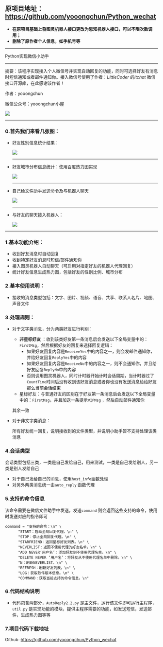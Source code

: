 ## 原项目地址：https://github.com/yooongchun/Python_wechat

- **在原项目基础上将图灵机器人接口更改为思知机器人接口，可以不限次数调用；**
- **删除了原作者个人信息，如手机号等**

---

Python实现微信小助手

---

摘要：该程序实现接入个人微信号并实现自动回复的功能，同时可选择好友有消息时短信通知或者邮件通知你。接入微信号使用了作者：$LittleCoder$ 的$itchat$ 微信接口开源库，在此感谢该作者！

作者：yooongchun

微信公众号：yooongchun小屋

![](yooongchun_cabin.jpg)

---

### 0.首先我们来看几张图：

- 好友性别信息统计结果：

  ![](gentle.png)

  ---

- 好友城市分布信息统计：使用百度热力图实现

  ![](heat_map.png)

  ---

- 自己给文件助手发送命令及与机器人聊天

  ![](info_2.png)

  ---

- 与好友的聊天接入机器人：

    ![](info_1.png)

---

  

### 1.基本功能介绍：

- 收到好友消息时自动回复
- 收到特定好友消息时短信/邮件通知你
- 接入图灵机器人自动聊天（可启用对指定好友的机器人代理回复）
- 统计好友信息生成热力图，包括好友的性别比例、城市分布

### 2.基本使用说明：

- 接收的消息类型包括：文字、图片、视频、语音、共享、联系人名片、地图、声音文件

### 3.处理规则：

- 对于文字类消息，分为两类好友进行判别：

    - **非星标好友** ：收到该类好友第一条消息后会发送以下全局变量中的：`FirstMsg`，然后根据好友的回复来选择回复逻辑：
      - 如果好友回复内容是`ReceiveYes`中的内容之一，则会发邮件通知你，并给好友回复`ReplyYes`中的内容
      - 如果好友回复内容是`ReceiveNo`中的内容之一，则不会通知你，并且给好友回复`ReplyNo`中的内容
      - 否则调用图灵机器人，同时计时器开始计时会话周期，当计时器过了`CountTime`时间后没有收到该好友消息或者你也没有发送消息给给好友那么当前会话结束
    - 星标好友：与普通好友的区别在于好友第一条消息后会发送以下全局变量中的：`FirstMsg`，并且加送一条提示`VIPMsg` ，然后自动邮件通知你

    其余一致

- 对于非文字类消息：

    所有好友统一回复，说明接收到的文件类型，并说明小助手暂不支持处理该类消息  
### 4.会话类型

会话类型包括三类，一类是自己发给自己，用来测试，一类是自己发给别人，另一类是别人发给自己

- 对于自己发给自己的消息，使用`host_info`函数处理
- 对另外两类消息统一由`auto_reply` 函数代理

### 5.支持的命令信息

该命令需要在微信文件助手中发送，发送`command` 则会返回这些支持的命令，使用时发送对应的指令即可

    command = "支持的命令：\n" \
          "START：启动全局回复代理。\n" \
          "STOP：停止全局回复代理。\n" \
          "STARFRIEND：返回星标好友列表。\n" \
          "NEVERLIST：返回不使用代理的好友名单。\n" \
          "ADD NEVER‘用户名’：添加好友到不使用代理名单。\n" \
          "DELETE NEVER ‘用户名’：将好友从不使用代理名单中删除。\n" \
          "N：刷新NEVERLIST。\n" \
          "REFRESH：刷新好友列表。\n" \
          "LOG：获取软件版本信息。\n" \
          "COMMAND：获取当前支持的命令信息。\n"
### 6.代码结构说明

- 代码包含两部分，`AutoReply2.2.py` 是主文件，运行该文件即可运行主程序，`util.py` 是实现功能的模块，提供主程序需要的功能，如发送短信，发送邮件，生成热力图等等

### 7.项目代码下载地址

Github :https://github.com/yooongchun/Python_wechat

